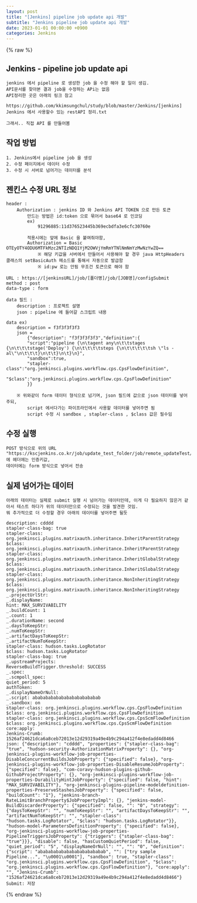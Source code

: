 ```yaml
---
layout: post
title: "[Jenkins] pipeline job update api 개발"
subtitle: "Jenkins pipeline job update api 개발"
date: 2023-01-01 00:00:00 +0900
categories: Jenkins
---
```

{% raw %}
## Jenkins - pipeline job update api  
	jenkins 에서 pipeline 로 생성한 job 을 수정 해야 할 일이 생김.  
	API문서를 찾아본 결과 job을 수정하는 APi는 없음  
	API정리한 곳은 아래의 링크 참고  
		https://github.com/kkimsungchul/study/blob/master/Jenkins/[jenkins] Jenkins 에서 사용할수 있는 restAPI 정리.txt  
  
	그래서.. 직접 API 를 만들어봄  
  
## 작업 방법  
	1. Jenkins에서 pipeline job 을 생성  
	2. 수정 페이지에서 데이터 수정  
	3. 수정 시 서버로 넘어가는 데이터를 분석  
  
## 젠킨스 수정 URL 정보  
	header :  
		Authorization : jenkins ID 와 Jenkins API TOKEN 으로 만든 토큰  
			만드는 방법은 id:token 으로 묶어서 base64 로 인코딩  
			ex)  
				91296885:11d376523445b369ecbdfa3e6cfc30760e  
  
			적용시에는 앞에 Basic 을 붙여줘야함,  
			Authorization = Basic OTEyOTY4ODU6MTFkMzc2NTIzNDQ1YjM2OWVjYmRmYTNlNmNmYzMwNzYwZQ==  
				※ 해당 키값을 서버에서 만들어서 사용해야 할 경우 java HttpHeaders 클래스의 setBasicAuth 메소드를 통해서 자동으로 발급함  
				※ id:pw 로는 안됨 무조건 토큰으로 해야 함  
  
	URL : https://[jenkinsURL]/job/[폴더명]/job/[JOB명]/configSubmit  
	method : post  
	data-type : form  
  
	data 필드 :  
		description : 프로젝트 설명  
		json : pipeline 에 들어갈 스크립트 내용  
  
	data ex)  
		description = f3f3f3f3f3  
		json =  
			{"description": "f3f3f3f3f3","definition":{  
			"script":"pipeline {\n\tagent any\n\t\tstages {\n\t\t\tstage('Deploy') {\n\t\t\t\tsteps {\n\t\t\t\t\tsh \"ls -al\"\n\t\t\t}\n\t\t}\n\t}\n}",  
			"sandbox":true,  
			"stapler-class":"org.jenkinsci.plugins.workflow.cps.CpsFlowDefinition",  
			"$class":"org.jenkinsci.plugins.workflow.cps.CpsFlowDefinition"  
			}}  
  
		※ 위와같이 form 데이터 형식으로 넘기며, json 필드에 값으로 json 데이터를 넣어주되,  
			script 에서다가는 파이프라인에서 사용할 데이터를 넣어주면 됨  
			script 수정 시 sandbox , stapler-class , $class 값은 필수임  
  
## 수정 실행  
	POST 방식으로 위의 URL "https://kscjenkins.co.kr/job/update_test_folder/job/remote_updateTest/configSubmit" 에 헤더에는 인증키값,  
	데이터에는 form 방식으로 넣어서 전송  
  
## 실제 넘어가는 데이터  
	아래의 데이터는 실제로 submit 실행 시 넘어가는 데이터인데, 이게 다 필요하지 않은거 같아서 테스트 하다가 위의 데이터만으로 수정되는 것을 발견한 것임.  
	뭐 추가적으로 더 수정할 경우 아래의 데이터를 넣어주면 될듯  
  
	description: cdddd  
	stapler-class-bag: true  
	stapler-class: org.jenkinsci.plugins.matrixauth.inheritance.InheritParentStrategy  
	$class: org.jenkinsci.plugins.matrixauth.inheritance.InheritParentStrategy  
	stapler-class: org.jenkinsci.plugins.matrixauth.inheritance.InheritGlobalStrategy  
	$class: org.jenkinsci.plugins.matrixauth.inheritance.InheritGlobalStrategy  
	stapler-class: org.jenkinsci.plugins.matrixauth.inheritance.NonInheritingStrategy  
	$class: org.jenkinsci.plugins.matrixauth.inheritance.NonInheritingStrategy  
	_.projectUrlStr:  
	_.displayName:  
	hint: MAX_SURVIVABILITY  
	_.buildCount: 1  
	_.count: 1  
	_.durationName: second  
	_.daysToKeepStr:  
	_.numToKeepStr:  
	_.artifactDaysToKeepStr:  
	_.artifactNumToKeepStr:  
	stapler-class: hudson.tasks.LogRotator  
	$class: hudson.tasks.LogRotator  
	stapler-class-bag: true  
	_.upstreamProjects:  
	ReverseBuildTrigger.threshold: SUCCESS  
	_.spec:  
	_.scmpoll_spec:  
	quiet_period: 5  
	authToken:  
	_.displayNameOrNull:  
	_.script: ababababababababababababab  
	_.sandbox: on  
	stapler-class: org.jenkinsci.plugins.workflow.cps.CpsFlowDefinition  
	$class: org.jenkinsci.plugins.workflow.cps.CpsFlowDefinition  
	stapler-class: org.jenkinsci.plugins.workflow.cps.CpsScmFlowDefinition  
	$class: org.jenkinsci.plugins.workflow.cps.CpsScmFlowDefinition  
	core:apply:  
	Jenkins-Crumb: 1526af24621dca6a8ceb72013e12d29319a49e4b9c294a412f4e8edadd4d8466  
	json: {"description": "cdddd", "properties": {"stapler-class-bag": "true", "hudson-security-AuthorizationMatrixProperty": {}, "org-jenkinsci-plugins-workflow-job-properties-DisableConcurrentBuildsJobProperty": {"specified": false}, "org-jenkinsci-plugins-workflow-job-properties-DisableResumeJobProperty": {"specified": false}, "com-coravy-hudson-plugins-github-GithubProjectProperty": {}, "org-jenkinsci-plugins-workflow-job-properties-DurabilityHintJobProperty": {"specified": false, "hint": "MAX_SURVIVABILITY"}, "org-jenkinsci-plugins-pipeline-modeldefinition-properties-PreserveStashesJobProperty": {"specified": false, "buildCount": "1"}, "jenkins-branch-RateLimitBranchProperty$JobPropertyImpl": {}, "jenkins-model-BuildDiscarderProperty": {"specified": false, "": "0", "strategy": {"daysToKeepStr": "", "numToKeepStr": "", "artifactDaysToKeepStr": "", "artifactNumToKeepStr": "", "stapler-class": "hudson.tasks.LogRotator", "$class": "hudson.tasks.LogRotator"}}, "hudson-model-ParametersDefinitionProperty": {"specified": false}, "org-jenkinsci-plugins-workflow-job-properties-PipelineTriggersJobProperty": {"triggers": {"stapler-class-bag": "true"}}}, "disable": false, "hasCustomQuietPeriod": false, "quiet_period": "5", "displayNameOrNull": "", "": "0", "definition": {"script": "ababababababababababababab", "": ["try sample Pipeline...", "\u0001\u0001"], "sandbox": true, "stapler-class": "org.jenkinsci.plugins.workflow.cps.CpsFlowDefinition", "$class": "org.jenkinsci.plugins.workflow.cps.CpsFlowDefinition"}, "core:apply": "", "Jenkins-Crumb": "1526af24621dca6a8ceb72013e12d29319a49e4b9c294a412f4e8edadd4d8466"}  
	Submit: 저장  
  

{% endraw %}
